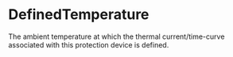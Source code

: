 DefinedTemperature
==================

The ambient temperature at which the thermal current/time-curve associated with this protection device is defined.
